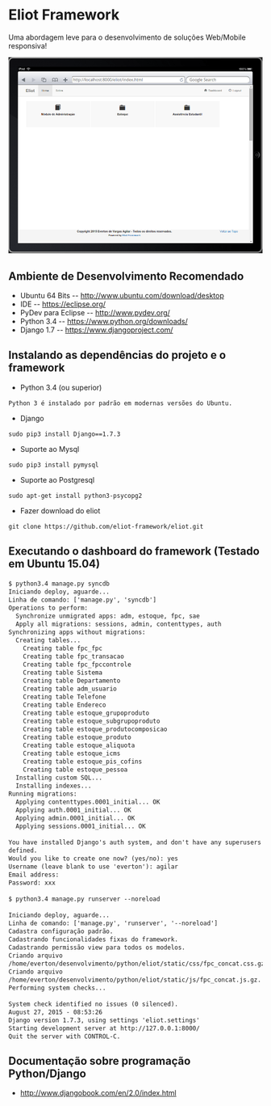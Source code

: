 Eliot Framework
=====

Uma abordagem leve para o desenvolvimento de soluções Web/Mobile responsiva!

![alt tag](https://github.com/eliot-framework/eliot/blob/master/static/img/dashboard.png)


Ambiente de Desenvolvimento Recomendado
------------------------

* Ubuntu 64 Bits -- http://www.ubuntu.com/download/desktop
* IDE -- https://eclipse.org/
* PyDev para Eclipse -- http://www.pydev.org/
* Python 3.4 -- https://www.python.org/downloads/
* Django 1.7 -- https://www.djangoproject.com/

Instalando as dependências do projeto e o framework
------------------------

* Python 3.4 (ou superior)
```
Python 3 é instalado por padrão em modernas versões do Ubuntu.
```


* Django
```
sudo pip3 install Django==1.7.3
```
* Suporte ao Mysql
```
sudo pip3 install pymysql
```
* Suporte ao Postgresql
```
sudo apt-get install python3-psycopg2
```

* Fazer download do eliot
```
git clone https://github.com/eliot-framework/eliot.git
```


Executando o dashboard do framework (Testado em Ubuntu 15.04)
------------------------

```
$ python3.4 manage.py syncdb
Iniciando deploy, aguarde...
Linha de comando: ['manage.py', 'syncdb']
Operations to perform:
  Synchronize unmigrated apps: adm, estoque, fpc, sae
  Apply all migrations: sessions, admin, contenttypes, auth
Synchronizing apps without migrations:
  Creating tables...
    Creating table fpc_fpc
    Creating table fpc_transacao
    Creating table fpc_fpccontrole
    Creating table Sistema
    Creating table Departamento
    Creating table adm_usuario
    Creating table Telefone
    Creating table Endereco
    Creating table estoque_grupoproduto
    Creating table estoque_subgrupoproduto
    Creating table estoque_produtocomposicao
    Creating table estoque_produto
    Creating table estoque_aliquota
    Creating table estoque_icms
    Creating table estoque_pis_cofins
    Creating table estoque_pessoa
  Installing custom SQL...
  Installing indexes...
Running migrations:
  Applying contenttypes.0001_initial... OK
  Applying auth.0001_initial... OK
  Applying admin.0001_initial... OK
  Applying sessions.0001_initial... OK

You have installed Django's auth system, and don't have any superusers defined.
Would you like to create one now? (yes/no): yes
Username (leave blank to use 'everton'): agilar
Email address: 
Password: xxx

$ python3.4 manage.py runserver --noreload

Iniciando deploy, aguarde...
Linha de comando: ['manage.py', 'runserver', '--noreload']
Cadastra configuração padrão.
Cadastrando funcionalidades fixas do framework.
Cadastrando permissão view para todos os modelos.
Criando arquivo /home/everton/desenvolvimento/python/eliot/static/css/fpc_concat.css.gz.
Criando arquivo /home/everton/desenvolvimento/python/eliot/static/js/fpc_concat.js.gz.
Performing system checks...

System check identified no issues (0 silenced).
August 27, 2015 - 08:53:26
Django version 1.7.3, using settings 'eliot.settings'
Starting development server at http://127.0.0.1:8000/
Quit the server with CONTROL-C.

```


Documentação sobre programação Python/Django
------------------------
* http://www.djangobook.com/en/2.0/index.html


